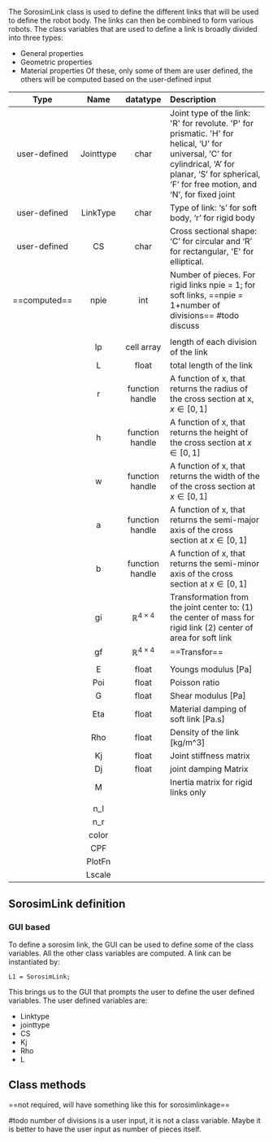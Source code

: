 The SorosimLink class is used to define the different links that will be used to define the robot body. The links can then be combined to form various robots. The class variables that are used to define a link is broadly divided into three types:
 - General properties
 - Geometric properties
 - Material properties
 Of these, only some of them are user defined, the others will be computed based on the user-defined input

|     Type     |   Name    |         datatype         | Description                                                                                                                                                                                               |
| :----------: | :-------: | :----------------------: | :-------------------------------------------------------------------------------------------------------------------------------------------------------------------------------------------------------- |
| user-defined | Jointtype |           char           | Joint type of the link: 'R' for revolute. 'P' for prismatic. 'H' for helical, ‘U’ for universal, ‘C’ for cylindrical, ‘A’ for planar, ‘S’ for spherical,<br>‘F’ for free motion, and ‘N’, for fixed joint |
| user-defined | LinkType  |           char           | Type of link: ‘s’ for soft body, ‘r’ for rigid body                                                                                                                                                       |
| user-defined |    CS     |           char           | Cross sectional shape: ‘C’ for circular and ‘R’ for rectangular, 'E' for elliptical.                                                                                                                      |
| ==computed== |   npie    |           int            | Number of pieces. For rigid links npie = 1; for soft links, ==npie = 1+number of divisions== #todo discuss                                                                                                |
|              |           |                          |                                                                                                                                                                                                           |
|              |    lp     |        cell array        | length of each division of the link                                                                                                                                                                       |
|              |     L     |          float           | total length of the link                                                                                                                                                                                  |
|              |     r     |     function handle      | A function of x, that returns the radius of the cross section at x, $x\in [0,1]$                                                                                                                          |
|              |     h     |     function handle      | A function of x, that returns the height of the cross section at $x \in [0,1]$                                                                                                                            |
|              |     w     |     function handle      | A function of x, that returns the width of the of the cross section at $x\in [0,1]$                                                                                                                       |
|              |     a     |     function handle      | A function of x, that returns the semi-major axis of the cross section at $x\in[0,1]$                                                                                                                     |
|              |     b     |     function handle      | A function of x, that returns the semi-minor axis of the cross section at $x\in[0,1]$                                                                                                                     |
|              |    gi     | $\mathbb{R}^{4\times 4}$ | Transformation from the joint center to: (1) the center of mass for rigid link (2) center of area for soft link                                                                                           |
|              |    gf     | $\mathbb{R}^{4\times 4}$ | ==Transfor==                                                                                                                                                                                              |
|              |           |                          |                                                                                                                                                                                                           |
|              |     E     |          float           | Youngs modulus [Pa]                                                                                                                                                                                       |
|              |    Poi    |          float           | Poisson ratio                                                                                                                                                                                             |
|              |     G     |          float           | Shear modulus [Pa]                                                                                                                                                                                        |
|              |    Eta    |          float           | Material damping of soft link [Pa.s]                                                                                                                                                                      |
|              |    Rho    |          float           | Density of the link [kg/m^3]                                                                                                                                                                              |
|              |    Kj     |          float           | Joint stiffness matrix                                                                                                                                                                                    |
|              |    Dj     |          float           | joint damping Matrix                                                                                                                                                                                      |
|              |     M     |                          | Inertia matrix for rigid links only                                                                                                                                                                       |
|              |           |                          |                                                                                                                                                                                                           |
|              |    n_l    |                          |                                                                                                                                                                                                           |
|              |    n_r    |                          |                                                                                                                                                                                                           |
|              |   color   |                          |                                                                                                                                                                                                           |
|              |    CPF    |                          |                                                                                                                                                                                                           |
|              |  PlotFn   |                          |                                                                                                                                                                                                           |
|              |  Lscale   |                          |                                                                                                                                                                                                           |

## SorosimLink definition
### GUI based
To define a sorosim link, the GUI can be used to define some of the class variables. All the other class variables are computed. 
A link can be instantiated by:
```
L1 = SorosimLink;
```
This brings us to the GUI that prompts the user to define the user defined variables. The user defined variables are:
- Linktype
- jointtype
- CS
- Kj
- Rho
- L


## Class methods
==not required, will have something like this for sorosimlinkage==





#todo number of divisions is a user input, it is not a class variable. Maybe it is better to have the user input as number of pieces itself.